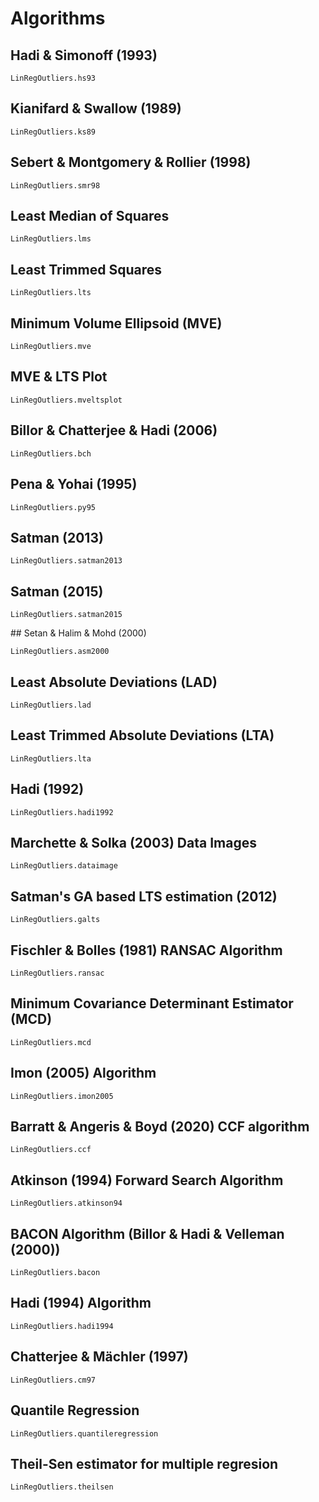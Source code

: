 # Algorithms

## Hadi & Simonoff (1993)
```@docs
LinRegOutliers.hs93
```

## Kianifard & Swallow (1989)
```@docs
LinRegOutliers.ks89
```

## Sebert & Montgomery & Rollier (1998)
```@docs
LinRegOutliers.smr98
```

## Least Median of Squares
```@docs
LinRegOutliers.lms
```

## Least Trimmed Squares
```@docs
LinRegOutliers.lts
```

## Minimum Volume Ellipsoid (MVE)
```@docs
LinRegOutliers.mve
```

## MVE & LTS Plot
```@docs
LinRegOutliers.mveltsplot
```

## Billor & Chatterjee & Hadi (2006)
```@docs
LinRegOutliers.bch
```

## Pena & Yohai (1995)
```@docs
LinRegOutliers.py95
```

## Satman (2013)
```@docs
LinRegOutliers.satman2013
```

## Satman (2015)
```@docs
LinRegOutliers.satman2015
```

## Setan & Halim & Mohd (2000)
```@docs
LinRegOutliers.asm2000
```

## Least Absolute Deviations (LAD)
```@docs
LinRegOutliers.lad
```

## Least Trimmed Absolute Deviations (LTA)
```@docs
LinRegOutliers.lta
```

## Hadi (1992)
```@docs
LinRegOutliers.hadi1992
```

## Marchette & Solka (2003) Data Images
```@docs
LinRegOutliers.dataimage
```

## Satman's GA based LTS estimation (2012)
```@docs
LinRegOutliers.galts
```

## Fischler & Bolles (1981) RANSAC Algorithm
```@docs
LinRegOutliers.ransac
```

## Minimum Covariance Determinant Estimator (MCD)
```@docs
LinRegOutliers.mcd
```

## Imon (2005) Algorithm
```@docs
LinRegOutliers.imon2005
```

## Barratt & Angeris & Boyd (2020) CCF algorithm
```@docs
LinRegOutliers.ccf
```

## Atkinson (1994) Forward Search Algorithm
```@docs
LinRegOutliers.atkinson94
```

## BACON Algorithm (Billor & Hadi & Velleman (2000))
```@docs
LinRegOutliers.bacon
```

## Hadi (1994) Algorithm
```@docs
LinRegOutliers.hadi1994
```

## Chatterjee & Mächler (1997)
```@docs
LinRegOutliers.cm97
```

## Quantile Regression 
```@docs
LinRegOutliers.quantileregression
```

## Theil-Sen estimator for multiple regresion 
```@docs
LinRegOutliers.theilsen
```













